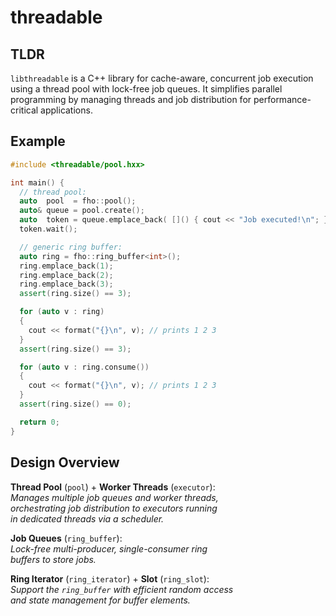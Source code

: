 # threadable

## TLDR
`libthreadable` is a C++ library for cache-aware, concurrent job execution
using a thread pool with lock-free job queues. It simplifies parallel programming
by managing threads and job distribution for performance-critical applications.

## Example
```cpp
#include <threadable/pool.hxx>

int main() {
  // thread pool:
  auto  pool  = fho::pool();
  auto& queue = pool.create();
  auto  token = queue.emplace_back( []() { cout << "Job executed!\n"; });
  token.wait();

  // generic ring buffer:
  auto ring = fho::ring_buffer<int>();
  ring.emplace_back(1);
  ring.emplace_back(2);
  ring.emplace_back(3);
  assert(ring.size() == 3);

  for (auto v : ring)
  {
    cout << format("{}\n", v); // prints 1 2 3
  }
  assert(ring.size() == 3);

  for (auto v : ring.consume())
  {
    cout << format("{}\n", v); // prints 1 2 3
  }
  assert(ring.size() == 0);

  return 0;
}
```

## Design Overview

**Thread Pool** (`pool`) + **Worker Threads** (`executor`):  
_Manages multiple job queues and worker threads,  
orchestrating job distribution to executors running  
in dedicated threads via a scheduler._

**Job Queues** (`ring_buffer`):  
_Lock-free multi-producer, single-consumer ring  
buffers to store jobs._

**Ring Iterator** (`ring_iterator`) + **Slot** (`ring_slot`):  
_Support the `ring_buffer` with efficient random access  
and state management for buffer elements._
